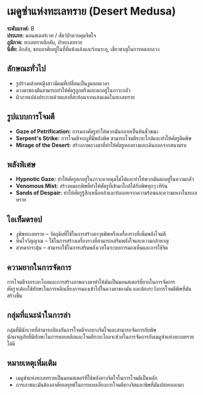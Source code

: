 # เมดูซ่าแห่งทะเลทราย (Desert Medusa)

**ระดับแรงค์:** B  
**ประเภท:** มอนสเตอร์เวท / สัตว์ป่าควบคุมจิตใจ  
**ภูมิภาค:** ทะเลทรายลึกลับ, ป่าทะเลทราย  
**นิสัย:** ลึกลับ, ชอบอาศัยอยู่ในที่ที่แห้งแล้งและร้อนระอุ, เชี่ยวชาญในการหลอกลวง

## ลักษณะทั่วไป
- รูปร่างคล้ายหญิงสาวมีผมที่เปลี่ยนเป็นงูตลอดเวลา  
- ดวงตาของมันสามารถทำให้ศัตรูถูกตรึงและตกอยู่ในภาวะกลัว  
- ผิวกายเปล่งประกายด้วยแสงที่สะท้อนจากแสงแดดในทะเลทราย

## รูปแบบการโจมตี
- **Gaze of Petrification:** การมองศัตรูทำให้พวกมันกลายเป็นหินชั่วขณะ  
- **Serpent's Strike:** การโจมตีจากงูที่มีพลังพิษ สามารถโจมตีระยะใกล้และทำให้ศัตรูติดพิษ  
- **Mirage of the Desert:** สร้างภาพลวงตาที่ทำให้ศัตรูหลงทางและเดินออกจากสนามรบ

## พลังพิเศษ
- **Hypnotic Gaze:** ทำให้ศัตรูตกอยู่ในภาวะควบคุมไม่ได้และทำให้พวกมันตกอยู่ในความกลัว  
- **Venomous Mist:** สร้างหมอกพิษที่ทำให้ศัตรูที่เข้ามาใกล้ได้รับพิษทุกๆ เทิร์น  
- **Sands of Despair:** ทำให้ศัตรูรู้สึกเหนื่อยล้าและท้อถอยจากความร้อนและความเหงาในทะเลทราย

## ไอเท็มดรอป
- งูพิษทะเลทราย – วัตถุดิบที่ใช้ในการสร้างอาวุธพิษหรือเครื่องรางที่เพิ่มพลังโจมตี  
- หินใจวิญญาณ – ใช้ในการสร้างเครื่องรางที่สามารถเสริมพลังใจและความกล้าหาญ  
- สายตากระตุ้น – สามารถใช้ในการเสริมพลังเวทในระบบการมองเห็นและการใช้จิต

## ความยากในการจัดการ
การโจมตีจากระยะไกลและการสร้างภาพลวงตาทำให้มันเป็นมอนสเตอร์ที่ยากในการจัดการ  
ศัตรูจะต้องใช้ทักษะในการหลีกเลี่ยงการมองเข้าไปในดวงตาของมัน และต้องระวังการโจมตีพิษที่มันสร้างขึ้น

## กลุ่มที่แนะนำในการล่า
กลุ่มที่มีนักเวทที่สามารถป้องกันการโจมตีจากทางจิตใจและสามารถจัดการกับพิษ  
นักผจญภัยที่มีทักษะในการหลบหลีกและโจมตีระยะไกลจะช่วยในการจัดการกับเมดูซ่าแห่งทะเลทรายได้ดี

## หมายเหตุเพิ่มเติม
- เมดูซ่าแห่งทะเลทรายเป็นมอนสเตอร์ที่ใช้พลังทางจิตใจในการโจมตีเป็นหลัก  
- การเอาชนะมันต้องอาศัยกลยุทธ์ในการหลบเลี่ยงการโจมตีทางจิตและพิษที่มันปล่อยออกมา
